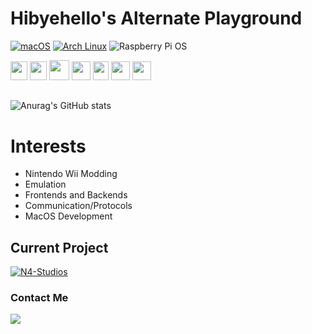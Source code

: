 # Hibyehello's Alternate Playground
[![macOS](https://img.shields.io/badge/macOS-000000?logo=apple&logoColor=F0F0F0)](#) 
[![Arch Linux](https://img.shields.io/badge/Arch%20Linux-1793D1?logo=arch-linux&logoColor=fff)](#)
![Raspberry Pi OS](https://img.shields.io/badge/Raspberry_Pi_OS-white?style=flat&logo=raspberrypi&color=%23cd2355)


<!-- https://github.com/inttter/md-badges -->

<a href="https://www.c-language.org/"> <img src="https://upload.wikimedia.org/wikipedia/commons/1/19/C_Logo.png" height="30" width="27"></img></a>
<a href="https://isocpp.org/"> <img src="https://isocpp.org/assets/images/cpp_logo.png" height="30" width="27"></img></a>
<a href="https://cs.brown.edu/courses/csci1260/spring-2021/lectures/x86-64-assembly-language-reference.html"> <img src="https://user-images.githubusercontent.com/103866722/177873824-ac727cae-29d5-406d-87de-93bb2bf21f02.png" height="32" width="32"></img></a>
<a href="https://developer.mozilla.org/en-US/docs/Web/JavaScript"> <img src="https://upload.wikimedia.org/wikipedia/commons/6/6a/JavaScript-logo.png" height="30" width="30"></img></a>
<a href="https://www.python.org/"> <img src="https://s3.dualstack.us-east-2.amazonaws.com/pythondotorg-assets/media/files/python-logo-only.svg" height="30" width="25"></img></a>
<a href="https://www.swift.org/"> <img src="https://developer.apple.com/swift/resources/images/swift_logo_color.svg" height="30" width="30"></img></a>
<a href="https://developer.apple.com/library/archive/documentation/Cocoa/Conceptual/ProgrammingWithObjectiveC/Introduction/Introduction.html#//apple_ref/doc/uid/TP40011210"> <img src="https://icon.icepanel.io/Technology/svg/Objective-C.svg" height="30" width="30" bgcolor="white"></img></a>

##
![Anurag's GitHub stats](https://github-readme-stats.vercel.app/api?username=Hibyehello-alt&show_icons=true&theme=radical&hide=issues)

# Interests
- Nintendo Wii Modding
- Emulation
- Frontends and Backends
- Communication/Protocols
- MacOS Development

## Current Project
[![N4-Studios](https://github-readme-stats.vercel.app/api/pin/?username=hibyehello-alt&repo=Computer-Simulator)](https://github.com/hibyehello-alt/Computer-Simulator)

### Contact Me

<a href="https://discordapp.com/users/1377087462857375745"> <img src="https://img.shields.io/badge/Discord-%235865F2.svg?&logo=discord&logoColor=white"></img></a>
<!--
**Hibyehello-alt/Hibyehello-alt** is a ✨ _special_ ✨ repository because its `README.md` (this file) appears on your GitHub profile.

Here are some ideas to get you started:

- 🔭 I’m currently working on ...
- 🌱 I’m currently learning ...
- 👯 I’m looking to collaborate on ...
- 🤔 I’m looking for help with ...
- 💬 Ask me about ...
- 📫 How to reach me: ...
- 😄 Pronouns: ...
- ⚡ Fun fact: ...
-->
